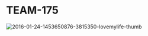 # TEAM-175

![2016-01-24-1453650876-3815350-lovemylife-thumb](https://user-images.githubusercontent.com/100404698/155689707-49240810-0927-4c8d-9d77-04971cee67e8.jpg)
